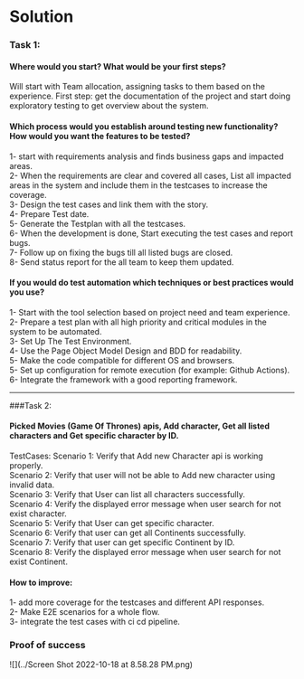 # Solution

### Task 1:

#### Where would you start? What would be your first steps?
  Will start with Team allocation, assigning tasks to them based on the experience.
  First step: get the documentation of the project and start doing exploratory testing to get overview about the system. 


#### Which process would you establish around testing new functionality? How would you want the features to be tested?

 1- start with requirements analysis and finds business gaps and impacted areas. <br />
 2- When the requirements are clear and covered all cases, List all impacted areas in the system and include them in the testcases to increase the coverage. <br />
 3- Design the test cases and link them with the story. <br />
 4- Prepare Test date. <br />
 5- Generate the Testplan with all the testcases. <br />
 6- When the development is done, Start executing the test cases and report bugs. <br />
 7- Follow up on fixing the bugs till all listed bugs are closed. <br />
 8- Send status report for the all team to keep them updated. <br />

#### If you would do test automation which techniques or best practices would you use?

1- Start with the tool selection based on project need and team experience. <br />
2- Prepare a test plan with all high priority and critical modules in the system to be automated. <br />
3- Set Up The Test Environment. <br />
4- Use the Page Object Model Design and BDD for readability. <br />
5- Make the code compatible for different OS and browsers. <br />
5- Set up configuration for remote execution (for example: Github Actions). <br />
6- Integrate the framework with a good reporting framework. <br />


---


###Task 2:

#### Picked Movies (Game Of Thrones) apis, Add character, Get all listed characters and Get specific character by ID. 

TestCases: 
Scenario 1: Verify that Add new Character api is working properly. <br />
Scenario 2: Verify that user will not be able to Add new character using invalid data. <br />
Scenario 3: Verify that User can list all characters successfully. <br />
Scenario 4: Verify the displayed error message when user search for not exist character. <br />
Scenario 5: Verify that User can get specific character. <br />
Scenario 6: Verify that user can get all Continents successfully. <br />
Scenario 7: Verify that user can get specific Continent by ID. <br />
Scenario 8: Verify the displayed error message when user search for not exist Continent. <br />

#### How to improve:

1- add more coverage for the testcases and different API responses. <br />
2- Make E2E scenarios for a whole flow. <br />
3- integrate the test cases with ci cd pipeline. <br />

### Proof of success

![](../Screen Shot 2022-10-18 at 8.58.28 PM.png)